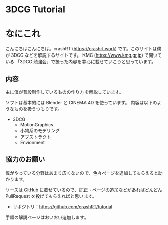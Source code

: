 # 3DCG Tutorial

# なにこれ

こんにちはこんにちは。crashRT (<https://crashrt.work>) です。このサイトは僕が 3DCG などを解説するサイトです。
KMC (<https://www.kmg.gr.jp>) で開いている 「3DCG 勉強会」で扱った内容を中心に載せていこうと思っています。

## 内容

主に僕が普段制作しているものの作り方を解説しています。

ソフトは基本的には Blender と CINEMA 4D を使っています。
内容は以下のようなものを扱うつもりです。

- 3DCG
  - MotionGraphics
  - 小物系のモデリング
  - アブストラクト
  - Envionment

## 協力のお願い

僕がやっている分野はあまり広くないので、色々ページを追加してもらえると助かります。

ソースは GitHub に載せているので、訂正・ページの追加などがあればどんどん PullRequest を投げてもらえればと思います。

- リポジトリ：<https://github.com/crashRT/tutorial>

手順の解説ページはおいおい追加します。
